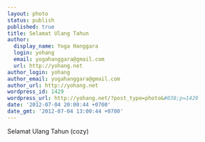 ```yaml
---
layout: photo
status: publish
published: true
title: Selamat Ulang Tahun
author:
  display_name: Yoga Hanggara
  login: yohang
  email: yogahanggara@gmail.com
  url: http://yohang.net
author_login: yohang
author_email: yogahanggara@gmail.com
author_url: http://yohang.net
wordpress_id: 1429
wordpress_url: http://yohang.net/?post_type=photo&#038;p=1429
date: '2012-07-04 20:00:44 +0700'
date_gmt: '2012-07-04 13:00:44 +0700'
---
```

Selamat Ulang Tahun (cozy)

